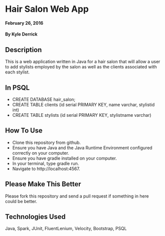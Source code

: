# Hair Salon Web App

#### February 26, 2016

#### By Kyle Derrick

## Description

This is a web application written in Java for a hair salon that will allow a user to add stylists employed by the salon as well as the clients associated with each stylist.

## In PSQL

* CREATE DATABASE hair_salon;
* CREATE TABLE clients (id serial PRIMARY KEY, name varchar, stylistid int)
* CREATE TABLE stylists (id serial PRIMARY KEY, stylistname varchar)

## How To Use

* Clone this repository from github.
* Ensure you have Java and the Java Runtime Environment configured correctly on your computer.
* Ensure you have gradle installed on your computer.
* In your terminal, type gradle run.
* Navigate to http://localhost:4567.

## Please Make This Better

Please fork this repository and send a pull request if something in here could be better.

## Technologies Used

Java, Spark, JUnit, FluentLenium, Velocity, Bootstrap, PSQL
